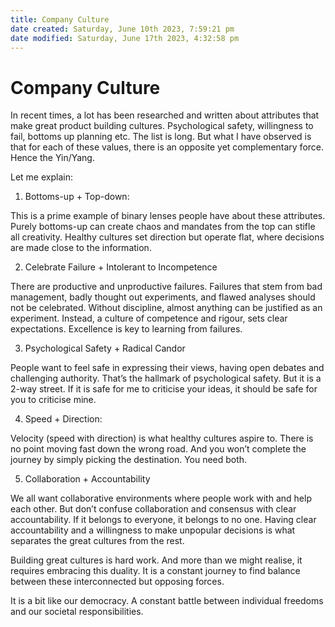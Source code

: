 ```yaml
---
title: Company Culture
date created: Saturday, June 10th 2023, 7:59:21 pm
date modified: Saturday, June 17th 2023, 4:32:58 pm
---
```


# Company Culture

In recent times, a lot has been researched and written about attributes that make great product building cultures. Psychological safety, willingness to fail, bottoms up planning etc. The list is long. But what I have observed is that for each of these values, there is an opposite yet complementary force. Hence the Yin/Yang.

Let me explain:

1. Bottoms-up + Top-down:

This is a prime example of binary lenses people have about these attributes. Purely bottoms-up can create chaos and mandates from the top can stifle all creativity. Healthy cultures set direction but operate flat, where decisions are made close to the information.

2. Celebrate Failure + Intolerant to Incompetence

There are productive and unproductive failures. Failures that stem from bad management, badly thought out experiments, and flawed analyses should not be celebrated. Without discipline, almost anything can be justified as an experiment. Instead, a culture of competence and rigour, sets clear expectations. Excellence is key to learning from failures.

3. Psychological Safety + Radical Candor

People want to feel safe in expressing their views, having open debates and challenging authority. That’s the hallmark of psychological safety. But it is a 2-way street. If it is safe for me to criticise your ideas, it should be safe for you to criticise mine.

4. Speed + Direction:

Velocity (speed with direction) is what healthy cultures aspire to. There is no point moving fast down the wrong road. And you won’t complete the journey by simply picking the destination. You need both.

5. Collaboration + Accountability

We all want collaborative environments where people work with and help each other. But don’t confuse collaboration and consensus with clear accountability. If it belongs to everyone, it belongs to no one. Having clear accountability and a willingness to make unpopular decisions is what separates the great cultures from the rest.

Building great cultures is hard work. And more than we might realise, it requires embracing this duality. It is a constant journey to find balance between these interconnected but opposing forces.

It is a bit like our democracy. A constant battle between individual freedoms and our societal responsibilities.
